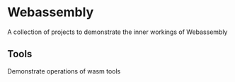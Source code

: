 # Webassembly

A collection of projects to demonstrate the inner workings of Webassembly

## Tools

Demonstrate operations of wasm tools